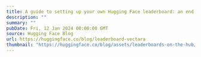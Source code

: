 ```yaml
---
title: A guide to setting up your own Hugging Face leaderboard: an end-to-end example with Vectara's hallucination leaderboard
description: ""
summary: ""
pubDate: Fri, 12 Jan 2024 00:00:00 GMT
source: Hugging Face Blog
url: https://huggingface.co/blog/leaderboard-vectara
thumbnail: "https://huggingface.co/blog/assets/leaderboards-on-the-hub/thumbnail.png"
---
```



